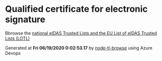 # Qualified certificate for electronic signature 
 Bbrowse the [national eIDAS Trusted Lists and the EU List of eIDAS Trusted Lists (LOTL)](https://webgate.ec.europa.eu/tl-browser/#/) 
 
 
Generated at **Fri 06/19/2020  0:02:53.17** by [node-tl-browse](https://github.com/ymedlop/node-tl-browser) using Azure Devops 

